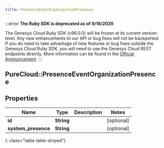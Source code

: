 ```yaml
---
title: PresenceEventOrganizationPresence
---
```


:::error
**The Ruby SDK is deprecated as of 9/16/2020**

The Genesys Cloud Ruby SDK (v96.0.0) will be frozen at its current version level. Any new enhancements to our API or bug fixes will not be backported. If you do need to take advantage of new features or bug fixes outside the Genesys Cloud Ruby SDK, you will need to use the Genesys Cloud REST endpoints directly. More information can be found in the [Official Announcement](https://developer.mypurecloud.com/forum/t/announcement-genesys-cloud-ruby-sdk-end-of-life/8850).
:::


## PureCloud::PresenceEventOrganizationPresence

## Properties

|Name | Type | Description | Notes|
|------------ | ------------- | ------------- | -------------|
| **id** | **String** |  | [optional] |
| **system_presence** | **String** |  | [optional] |
{: class="table table-striped"}


